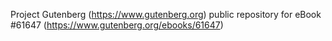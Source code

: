 Project Gutenberg (https://www.gutenberg.org) public repository for eBook #61647 (https://www.gutenberg.org/ebooks/61647)
